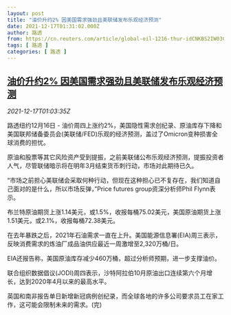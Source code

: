 ```yaml
---
layout: post
title: "油价升约2% 因美国需求强劲且美联储发布乐观经济预测"
date: 2021-12-17T01:31:02.000Z
author: 路透
from: https://cn.reuters.com/article/global-oil-1216-thur-idCNKBS2IW03C
tags: [ 路透 ]
categories: [ 路透 ]
---
```

<!--1639704662000-->
[油价升约2% 因美国需求强劲且美联储发布乐观经济预测](https://cn.reuters.com/article/global-oil-1216-thur-idCNKBS2IW03C)
------

<div>
<div><i>2021-12-17T01:03:35Z</i></div><p>路透纽约12月16日 - 油价周四上涨约2%，美国隐性需求创纪录、原油库存下降和美国联邦储备委员会(美联储/FED)乐观的经济预测，盖过了Omicron变种损害全球消费的担忧。</p><p>原油和股票等其它风险资产受到提振，之前美联储公布乐观经济预测，提振投资者人气，尽管联储暗示将在明年3月结束货币刺行动，市场对此期待已久。</p><p>“市场之前担心美联储会采取何种行动，但现在这种担心已不复存在，我们知道自己面对的是什么，所以市场反弹，”Price futures group资深分析师Phil Flynn表示。</p><p>布兰特原油期货上涨1.14美元，或1.5%，收报每桶75.02美元，美国原油期货上涨1.51美元，或2.1%，收报每桶72.38美元。</p><p>在去年暴跌之后，2021年石油需求一直在上升。美国能源信息署(EIA)周三表示，反映消费需求的炼油厂成品油供应最近一周激增至2,320万桶/日。</p><p>EIA还报告称，美国原油库存减少460万桶，超过分析师预期，进一步支撑油价。</p><p>联合组织数据倡议(JODI)周四表示，沙特阿拉伯10月原油出口连续第六个月增长，达到2020年4月以来的最高水平。</p><p>英国和南非报告单日新增新冠病例创纪录，而全球各地的许多公司要求员工在家工作，这可能会限制未来的需求。(完)</p>
</div>
